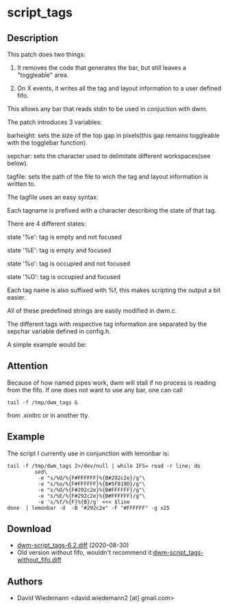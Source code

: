 script_tags
===========

Description
-----------
This patch does two things:
1) It removes the code that generates the bar, but still leaves a "toggleable" area.

2) On X events, it writes all the tag and layout information to a user defined fifo.

This allows any bar that reads stdin to be used in conjuction with dwm.

The patch introduces 3 variables:

barheight: sets the size of the top gap in pixels(this gap remains toggleable with the togglebar function).

sepchar: sets the character used to delimitate different workspaces(see below).

tagfile: sets the path of the file to wich the tag and layout information is written to.

The tagfile uses an easy syntax.

Each tagname is prefixed with a character describing the state of that tag.

There are 4 different states:

state '%e': tag is empty and not focused

state '%E': tag is empty and focused

state '%o': tag is occupied and not focused

state '%O': tag is occupied and focused

Each tag name is also suffixed with %f, this makes scripting the output a bit easier.

All of these predefined strings are easily modified in dwm.c.

The different tags with respective tag information are separated by the sepchar variable defined in config.h.

A simple example would be:

Attention
-----------

Because of how named pipes work, dwm will stall if no process is reading from the fifo.
If one does not want to use any bar, one can call
```
tail -f /tmp/dwm_tags &
```
from .xinitrc or in another tty.


Example
-----------
The script I currently use in conjunction with lemonbar is:
```
tail -f /tmp/dwm_tags 2>/dev/null | while IFS= read -r line; do
         sed\
          -e "s/%O/%{F#FFFFFF}%{B#292c2e}/g"\
          -e "s/%o/%{F#FFFFFF}%{B#5F819D}/g"\
          -e "s/%O/%{F#292c2e}%{B#FFFFFF}/g"\
          -e "s/%E/%{F#292c2e}%{B#FFFFFF}/g"\
          -e 's/%f/%{F}%{B}/g' <<< $line
done  | lemonbar -d  -B "#292c2e" -F "#FFFFFF" -g x25 

```


Download
-----------
* [dwm-script_tags-6.2.diff](dwm-script_tags-6.2.diff) (2020-08-30)
* Old version without fifo, wouldn't recommend it:[dwm-script_tags-without_fifo.diff](dwm-script_tags-without_fifo.diff)

Authors
-----------
* David Wiedemann <david.wiedemann2 [at] gmail.com>




